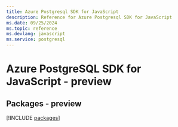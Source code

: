 ```yaml
---
title: Azure Postgresql SDK for JavaScript
description: Reference for Azure Postgresql SDK for JavaScript
ms.date: 09/25/2024
ms.topic: reference
ms.devlang: javascript
ms.service: postgresql
---
```

# Azure PostgreSQL SDK for JavaScript - preview
## Packages - preview
[!INCLUDE [packages](postgresql-index.md)]